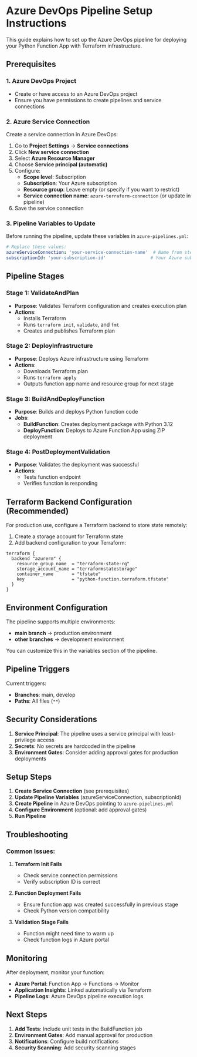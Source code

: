 # Azure DevOps Pipeline Setup Instructions

This guide explains how to set up the Azure DevOps pipeline for deploying your Python Function App with Terraform infrastructure.

## Prerequisites

### 1. Azure DevOps Project
- Create or have access to an Azure DevOps project
- Ensure you have permissions to create pipelines and service connections

### 2. Azure Service Connection
Create a service connection in Azure DevOps:

1. Go to **Project Settings** → **Service connections**
2. Click **New service connection**
3. Select **Azure Resource Manager**
4. Choose **Service principal (automatic)**
5. Configure:
   - **Scope level**: Subscription
   - **Subscription**: Your Azure subscription
   - **Resource group**: Leave empty (or specify if you want to restrict)
   - **Service connection name**: `azure-terraform-connection` (or update in pipeline)
6. Save the service connection

### 3. Pipeline Variables to Update

Before running the pipeline, update these variables in `azure-pipelines.yml`:

```yaml
# Replace these values:
azureServiceConnection: 'your-service-connection-name'  # Name from step 2
subscriptionId: 'your-subscription-id'                 # Your Azure subscription ID
```

## Pipeline Stages

### Stage 1: ValidateAndPlan
- **Purpose**: Validates Terraform configuration and creates execution plan
- **Actions**:
  - Installs Terraform
  - Runs `terraform init`, `validate`, and `fmt`
  - Creates and publishes Terraform plan

### Stage 2: DeployInfrastructure
- **Purpose**: Deploys Azure infrastructure using Terraform
- **Actions**:
  - Downloads Terraform plan
  - Runs `terraform apply`
  - Outputs function app name and resource group for next stage

### Stage 3: BuildAndDeployFunction
- **Purpose**: Builds and deploys Python function code
- **Jobs**:
  - **BuildFunction**: Creates deployment package with Python 3.12
  - **DeployFunction**: Deploys to Azure Function App using ZIP deployment

### Stage 4: PostDeploymentValidation
- **Purpose**: Validates the deployment was successful
- **Actions**:
  - Tests function endpoint
  - Verifies function is responding

## Terraform Backend Configuration (Recommended)

For production use, configure a Terraform backend to store state remotely:

1. Create a storage account for Terraform state
2. Add backend configuration to your Terraform:

```hcl
terraform {
  backend "azurerm" {
    resource_group_name  = "terraform-state-rg"
    storage_account_name = "terraformstatestorage"
    container_name       = "tfstate"
    key                  = "python-function.terraform.tfstate"
  }
}
```

## Environment Configuration

The pipeline supports multiple environments:
- **main branch** → production environment
- **other branches** → development environment

You can customize this in the variables section of the pipeline.

## Pipeline Triggers

Current triggers:
- **Branches**: main, develop
- **Paths**: All files (`**`)

## Security Considerations

1. **Service Principal**: The pipeline uses a service principal with least-privilege access
2. **Secrets**: No secrets are hardcoded in the pipeline
3. **Environment Gates**: Consider adding approval gates for production deployments

## Setup Steps

1. **Create Service Connection** (see prerequisites)
2. **Update Pipeline Variables** (azureServiceConnection, subscriptionId)
3. **Create Pipeline** in Azure DevOps pointing to `azure-pipelines.yml`
4. **Configure Environment** (optional: add approval gates)
5. **Run Pipeline**

## Troubleshooting

### Common Issues:

1. **Terraform Init Fails**
   - Check service connection permissions
   - Verify subscription ID is correct

2. **Function Deployment Fails**
   - Ensure function app was created successfully in previous stage
   - Check Python version compatibility

3. **Validation Stage Fails**
   - Function might need time to warm up
   - Check function logs in Azure portal

## Monitoring

After deployment, monitor your function:
- **Azure Portal**: Function App → Functions → Monitor
- **Application Insights**: Linked automatically via Terraform
- **Pipeline Logs**: Azure DevOps pipeline execution logs

## Next Steps

1. **Add Tests**: Include unit tests in the BuildFunction job
2. **Environment Gates**: Add manual approval for production
3. **Notifications**: Configure build notifications
4. **Security Scanning**: Add security scanning stages
